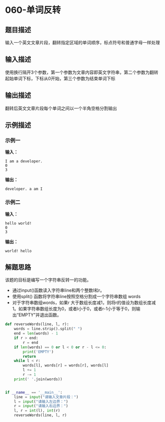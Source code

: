 # 060-单词反转

## 题目描述

输入一个英文文章片段，翻转指定区域的单词顺序，标点符号和普通字母一样处理

## 输入描述

使用换行隔开3个参数，第一个参数为文章内容即英文字符串，第二个参数为翻转起始单词下标，下标从0开始，第三个参数为结束单词下标

## 输出描述

翻转后英文文章片段每个单词之间以一个半角空格分割输出

## 示例描述

### 示例一

**输入：**
```
I am a developer.
0
3
```

**输出：**
```
developer. a am I
```

### 示例二

**输入：**

```
hello world!
0
3
```

**输出：**

```
world! hello
```

## 解题思路

该题的目标是编写一个字符串反转一的功能。

+ 通过input()函数读入字符串line和两个整数I和r。
+ 使用split() 函数将字符串line按照空格分割成一个字符串数组 words
+ 对于字符串数组words，如果r 大于数组长度减1，则将r的值设为数组长度减1。如果字符串数组长度为0，或者l小于0，或者r-1小于等于0，则输出“EMPTY”并退出函数。

```python
def reverseWords(line, l, r):
    words = line.strip().split(" ")
    end = len(words) - 1
    if r > end:
        r = end
    if len(words) == 0 or l < 0 or r - l <= 0:
        print('EMPTY')
        return
    while l < r:
        words[l], words[r] = words[r], words[l]
        l += 1
        r -= 1
    print(' '.join(words))


if __name__ == '__main__':
    line = input("请输入文章片段：")
    l = input("请输入左边界：")
    r = input("请输入右边界：")
    l, r = int(l), int(r)
    reverseWords(line, l, r)

```

